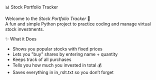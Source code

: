📊 Stock Portfolio Tracker

Welcome to the *Stock Portfolio Tracker* 🎉  
A fun and simple Python project to practice coding and manage virtual stock investments.

✨ What it Does
- Shows you popular stocks with fixed prices  
- Lets you "buy" shares by entering name + quantity  
- Keeps track of all purchases  
- Tells you how much you invested in total 💰  
- Saves everything in in_rslt.txt so you don’t forget
